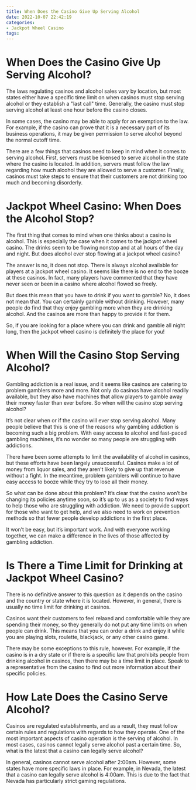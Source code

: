 ```yaml
---
title: When Does the Casino Give Up Serving Alcohol
date: 2022-10-07 22:42:19
categories:
- Jackpot Wheel Casino
tags:
---
```



#  When Does the Casino Give Up Serving Alcohol?

The laws regulating casinos and alcohol sales vary by location, but most states either have a specific time limit on when casinos must stop serving alcohol or they establish a "last call" time. Generally, the casino must stop serving alcohol at least one hour before the casino closes.

In some cases, the casino may be able to apply for an exemption to the law. For example, if the casino can prove that it is a necessary part of its business operations, it may be given permission to serve alcohol beyond the normal cutoff time.

There are a few things that casinos need to keep in mind when it comes to serving alcohol. First, servers must be licensed to serve alcohol in the state where the casino is located. In addition, servers must follow the law regarding how much alcohol they are allowed to serve a customer. Finally, casinos must take steps to ensure that their customers are not drinking too much and becoming disorderly.

#  Jackpot Wheel Casino: When Does the Alcohol Stop?

The first thing that comes to mind when one thinks about a casino is alcohol. This is especially the case when it comes to the jackpot wheel casino. The drinks seem to be flowing nonstop and at all hours of the day and night. But does alcohol ever stop flowing at a jackpot wheel casino?

The answer is no, it does not stop. There is always alcohol available for players at a jackpot wheel casino. It seems like there is no end to the booze at these casinos. In fact, many players have commented that they have never seen or been in a casino where alcohol flowed so freely.

But does this mean that you have to drink if you want to gamble? No, it does not mean that. You can certainly gamble without drinking. However, many people do find that they enjoy gambling more when they are drinking alcohol. And the casinos are more than happy to provide it for them.

So, if you are looking for a place where you can drink and gamble all night long, then the jackpot wheel casino is definitely the place for you!

#  When Will the Casino Stop Serving Alcohol?

Gambling addiction is a real issue, and it seems like casinos are catering to problem gamblers more and more. Not only do casinos have alcohol readily available, but they also have machines that allow players to gamble away their money faster than ever before. So when will the casino stop serving alcohol?

It’s not clear when or if the casino will ever stop serving alcohol. Many people believe that this is one of the reasons why gambling addiction is becoming such a big problem. With easy access to alcohol and fast-paced gambling machines, it’s no wonder so many people are struggling with addictions.

There have been some attempts to limit the availability of alcohol in casinos, but these efforts have been largely unsuccessful. Casinos make a lot of money from liquor sales, and they aren’t likely to give up that revenue without a fight. In the meantime, problem gamblers will continue to have easy access to booze while they try to lose all their money.

So what can be done about this problem? It’s clear that the casino won’t be changing its policies anytime soon, so it’s up to us as a society to find ways to help those who are struggling with addiction. We need to provide support for those who want to get help, and we also need to work on prevention methods so that fewer people develop addictions in the first place.

It won’t be easy, but it’s important work. And with everyone working together, we can make a difference in the lives of those affected by gambling addiction.

#  Is There a Time Limit for Drinking at Jackpot Wheel Casino?

There is no definitive answer to this question as it depends on the casino and the country or state where it is located. However, in general, there is usually no time limit for drinking at casinos.

Casinos want their customers to feel relaxed and comfortable while they are spending their money, so they generally do not put any time limits on when people can drink. This means that you can order a drink and enjoy it while you are playing slots, roulette, blackjack, or any other casino game.

There may be some exceptions to this rule, however. For example, if the casino is in a dry state or if there is a specific law that prohibits people from drinking alcohol in casinos, then there may be a time limit in place. Speak to a representative from the casino to find out more information about their specific policies.

#  How Late Does the Casino Serve Alcohol?

Casinos are regulated establishments, and as a result, they must follow certain rules and regulations with regards to how they operate. One of the most important aspects of casino operation is the serving of alcohol. In most cases, casinos cannot legally serve alcohol past a certain time. So, what is the latest that a casino can legally serve alcohol?

In general, casinos cannot serve alcohol after 2:00am. However, some states have more specific laws in place. For example, in Nevada, the latest that a casino can legally serve alcohol is 4:00am. This is due to the fact that Nevada has particularly strict gaming regulations.